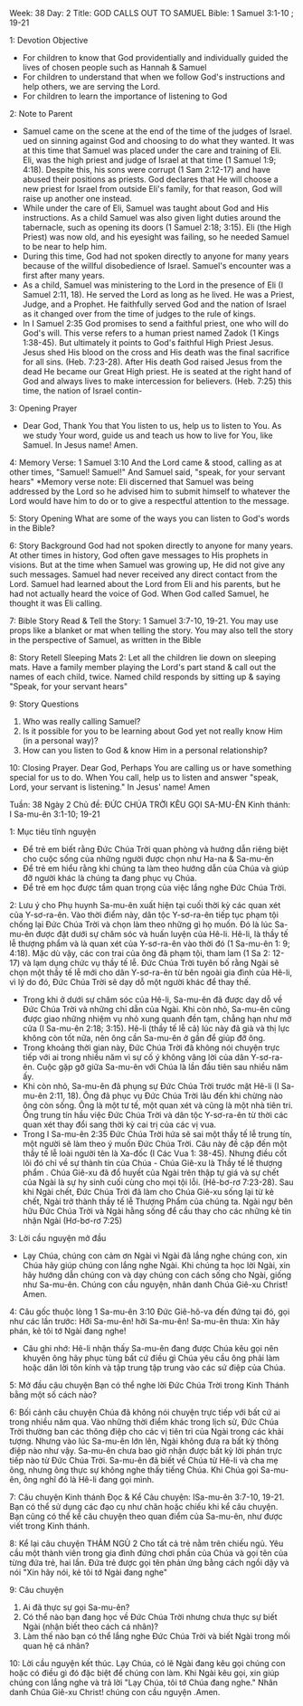 Week: 38
Day: 2
Title: GOD CALLS OUT TO SAMUEL
Bible: 1 Samuel 3:1-10 ; 19-21

1: Devotion Objective
- For children to know that God providentially and individually guided the lives of chosen people such as Hannah & Samuel 
- For children to understand that when we follow God's instructions and help others, we are serving the Lord. 
- For children to learn the importance of listening to God

2: Note to Parent
- Samuel came on the scene at the end of the time of the judges of Israel. ued on sinning against God and choosing to do what they wanted. It was at this time that Samuel was placed under the care and training of Eli. Eli, was the high priest and judge of Israel at that time (1 Samuel 1:9; 4:18). Despite this, his sons were corrupt (1 Sam 2:12-17) and have abused their positions as priests. God declares that He will choose a new priest for Israel from outside Eli's family, for that reason, God will raise up another one instead. 
- While under the care of Eli, Samuel was taught about God and His instructions. As a child Samuel was also given light duties around the tabernacle, such as opening its doors (1 Samuel 2:18; 3:15). Eli (the High Priest) was now old, and his eyesight was failing, so he needed Samuel to be near to help him. 
- During this time, God had not spoken directly to anyone for many years because of the willful disobedience of Israel. Samuel's encounter was a first after many years. 
- As a child, Samuel was ministering to the Lord in the presence of Eli (I Samuel 2:11, 18). He served the Lord as long as he lived. He was a Priest, Judge, and a Prophet. He faithfully served God and the nation of Israel as it changed over from the time of judges to the rule of kings.
- In I Samuel 2:35 God promises to send a faithful priest, one who will do God's will. This verse refers to a human priest named Zadok (1 Kings 1:38-45). But ultimately it points to God's faithful High Priest Jesus. Jesus shed His blood on the cross and His death was the final sacrifice for all sins. (Heb. 7:23-28). After His death God raised Jesus from the dead He became our Great High priest. He is seated at the right hand of God and always lives to make intercession for believers. (Heb. 7:25) this time, the nation of Israel contin-

3: Opening Prayer
- Dear God, Thank You that You listen to us, help us to listen to You. As we study Your word, guide us and teach us how to live for You, like Samuel. In Jesus name! Amen.

4: Memory Verse:
1 Samuel 3:10 And the Lord came & stood, calling as at other times, "Samuel! Samuel!" And Samuel said, "speak, for your servant hears" 
*Memory verse note: Eli discerned that Samuel was being addressed by the Lord so he advised him to submit himself to whatever the Lord would have him to do or to give a respectful attention to the message. 

5: Story Opening
What are some of the ways you can listen to God's words in the Bible?

6: Story Background
God had not spoken directly to anyone for many years. At other times in history, God often gave messages to His prophets in visions. But at the time when Samuel was growing up, He did not give any such messages. Samuel had never received any direct contact from the Lord. Samuel had learned about the Lord from Eli and his parents, but he had not actually heard the voice of God. When God called Samuel, he thought it was Eli calling.

7: Bible Story
Read & Tell the Story: 1 Samuel 3:7-10, 19-21. You may use props like a blanket or mat when telling the story. You may also tell the story in the perspective of Samuel, as written in the Bible

8: Story Retell
Sleeping Mats 2: Let all the children lie down on sleeping mats. Have a family member playing the Lord's part stand & call out the names of each child, twice. Named child responds by sitting up & saying "Speak, for your servant hears"

9: Story Questions
1. Who was really calling Samuel? 
2. Is it possible for you to be learning about God yet not really know Him (in a personal way)? 
3. How can you listen to God & know Him in a personal relationship?

10: Closing Prayer. 
Dear God, Perhaps You are calling us or have something special for us to do. When You call, help us to listen and answer "speak, Lord, your servant is listening." In Jesus' name! Amen


Tuần: 38
Ngày 2
Chủ đề: ĐỨC CHÚA TRỜI KÊU GỌI  SA-MU-ÊN
Kinh thánh: I Sa-mu-ên 3:1-10; 19-21

1: Mục tiêu tĩnh nguyện
- Để trẻ em biết rằng Đức Chúa Trời quan phòng và hướng dẫn riêng biệt cho cuộc sống của những người được chọn như Ha-na & Sa-mu-ên
- Để trẻ em hiểu rằng khi chúng ta làm theo hướng dẫn của Chúa và giúp đỡ người khác là chúng ta đang phục vụ Chúa.
- Để trẻ em học được tầm quan trọng của việc lắng nghe Đức Chúa Trời.

2: Lưu ý cho Phụ huynh
Sa-mu-ên xuất hiện tại cuối thời kỳ các quan xét của Y-sơ-ra-ên. Vào thời điểm này, dân tộc Y-sơ-ra-ên tiếp tục phạm tội chống lại Đức Chúa Trời và chọn làm theo những gì họ muốn. Đó là lúc Sa-mu-ên được đặt dưới sự chăm sóc và huấn luyện của Hê-li. Hê-li, là thầy tế lễ thượng phẩm và là quan xét của Y-sơ-ra-ên vào thời đó (1 Sa-mu-ên 1: 9; 4:18). Mặc dù vậy, các con trai của ông đã phạm tội, tham lam (1 Sa 2: 12-17) và lạm dụng chức vụ thầy tế lễ. Đức Chúa Trời tuyên bố rằng Ngài sẽ chọn một thầy tế lễ mới cho dân Y-sơ-ra-ên từ bên ngoài gia đình của Hê-li, vì lý do đó, Đức Chúa Trời sẽ dạy dỗ một người khác để thay thế.
- Trong khi ở dưới sự chăm sóc của Hê-li, Sa-mu-ên đã được dạy dỗ về Đức Chúa Trời và những chỉ dẫn của Ngài. Khi còn nhỏ, Sa-mu-ên cũng được giao những nhiệm vụ nhỏ xung quanh đền tạm, chẳng hạn như mở cửa (I Sa-mu-ên 2:18; 3:15). Hê-li (thầy tế lễ cả) lúc này đã già và thị lực không còn tốt nữa, nên ông cần Sa-mu-ên ở gần để giúp đỡ ông.
- Trong khoảng thời gian này, Đức Chúa Trời đã không nói chuyện trực tiếp với ai trong nhiều năm vì sự cố ý không vâng lời của dân Y-sơ-ra-ên. Cuộc gặp gỡ giữa Sa-mu-ên với Chúa là lần đầu tiên sau nhiều năm ấy.
- Khi còn nhỏ, Sa-mu-ên đã phụng sự Đức Chúa Trời trước mặt Hê-li (I Sa-mu-ên 2:11, 18). Ông đã phục vụ Đức Chúa Trời lâu đến khi chừng nào ông còn sống. Ông là một tư tế, một quan xét và cũng là một nhà tiên tri. Ông trung tín hầu việc Đức Chúa Trời và dân tộc Y-sơ-ra-ên từ thời các quan xét thay đổi sang thời kỳ cai trị của các vị vua.
- Trong I Sa-mu-ên 2:35 Đức Chúa Trời hứa sẽ sai một thầy tế lễ trung tín, một người sẽ làm theo ý muốn Đức Chúa Trời. Câu này đề cập đến một thầy tế lễ loài người tên là Xa-đốc (I Các Vua 1: 38-45). Nhưng điều cốt lõi đó chỉ về sự thành tín của Chúa - Chúa Giê-xu là Thầy tế lế thượng phẩm . Chúa Giê-xu đã đổ huyết của Ngài trên thập tự giá và sự chết của Ngài là sự hy sinh cuối cùng cho mọi tội lỗi. (Hê-bơ-rơ 7:23-28). Sau khi Ngài chết, Đức Chúa Trời đã làm cho Chúa Giê-xu sống lại từ kẻ chết, Ngài trở thành thầy tế lễ Thượng Phẩm của chúng ta. Ngài ngự bên hữu Đức Chúa Trời và Ngài hằng sống để cầu thay cho các những kẻ tin nhận Ngài (Hơ-bơ-rơ 7:25)


3: Lời cầu nguyện mở đầu
- Lạy Chúa, chúng con cảm ơn Ngài vì Ngài đã lắng nghe chúng con, xin Chúa hãy giúp chúng con lắng nghe Ngài. Khi chúng ta học lời Ngài, xin hãy hướng dẫn chúng con và dạy chúng con cách sống cho Ngài, giống như Sa-mu-ên. Chúng con cầu nguyện, nhân danh Chúa Giê-xu Christ! Amen.

4: Câu gốc thuộc lòng
1 Sa-mu-ên 3:10 
Đức Giê-hô-va đến đứng tại đó, gọi như các lần trước: Hỡi Sa-mu-ên! hỡi Sa-mu-ên! Sa-mu-ên thưa: Xin hãy phán, kẻ tôi tớ Ngài đang nghe!

* Câu ghi nhớ: Hê-li nhận thấy Sa-mu-ên đang được Chúa kêu gọi nên khuyên ông hãy phục tùng bất cứ điều gì Chúa yêu cầu ông phải làm hoặc dân lời tôn kính và tập trung tập trung vào các sứ điệp của Chúa.

5: Mở đầu câu chuyện
Bạn có thể nghe lời Đức Chúa Trời trong Kinh Thánh bằng một số cách nào?

6: Bối cảnh câu chuyện
Chúa đã không nói chuyện trực tiếp với bất cứ ai trong nhiều năm qua. Vào những thời điểm khác trong lịch sử, Đức Chúa Trời thường ban các thông điệp cho các vị tiên tri của Ngài trong các khải tượng. Nhưng vào lúc Sa-mu-ên lớn lên, Ngài không đưa ra bất kỳ thông điệp nào như vậy. Sa-mu-ên chưa bao giờ nhận được bất kỳ lời phán trực tiếp nào từ Đức Chúa Trời. Sa-mu-ên đã biết về Chúa từ Hê-li và cha mẹ ông, nhưng ông thực sự không nghe thấy tiếng Chúa. Khi Chúa gọi Sa-mu-ên, ông nghĩ đó là Hê-li đang gọi mình.

7: Câu chuyện Kinh thánh
Đọc & Kể Câu chuyện: ISa-mu-ên 3:7-10, 19-21. 
Bạn có thể sử dụng các đạo cụ như chăn hoặc chiếu khi kể câu chuyện. Bạn cũng có thể kể câu chuyện theo quan điểm của Sa-mu-ên, như được viết trong Kinh thánh.

8: Kể lại câu chuyện
THẢM NGỦ 2
 Cho tất cả trẻ nằm trên chiếu ngủ. Yêu cầu một thành viên trong gia đình đứng chơi phần của Chúa và gọi tên của từng đứa trẻ, hai lần. Đứa trẻ được gọi tên phản ứng bằng cách ngồi dậy và nói "Xin hãy nói, kẻ tôi tớ Ngài  đang nghe"

9: Câu chuyện
1. Ai đã thực sự gọi Sa-mu-ên?
2. Có thể nào bạn đang học về Đức Chúa Trời nhưng chưa thực sự biết Ngài (nhận biết theo cách cá nhân)?
3. Làm thế nào bạn có thể lắng nghe Đức Chúa Trời và biết Ngài trong mối quan hệ cá nhân?

10: Lời cầu nguyện kết thúc.
Lạy Chúa, có lẽ Ngài đang kêu gọi chúng con hoặc có điều gì đó đặc biệt để chúng con làm. Khi Ngài kêu gọi, xin giúp chúng con lắng nghe và trả lời "Lạy Chúa, tôi tớ Chúa đang nghe." Nhân danh Chúa Giê-xu Christ! chúng con cầu nguyện .Amen.
